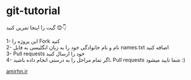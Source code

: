 # git-tutorial
گیت را اینجا تمرین کنید :blush::point_down:

1- این پروژه را Fork کنید<br>
2- نام و نام خانوادگی خود را به زبان انگلیسی به فایل names.txt اضافه کنید<br>
3- Pull requests خود را ارسال کنید<br>
4- اگر تمام مراحل را به درستی انجام داده باشید، Pull requests شما تایید میشود :) <br>

[amirhn.ir](https://amirhn.ir)
